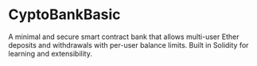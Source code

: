 # CyptoBankBasic
A minimal and secure smart contract bank that allows multi-user Ether deposits and withdrawals with per-user balance limits. Built in Solidity for learning and extensibility.
